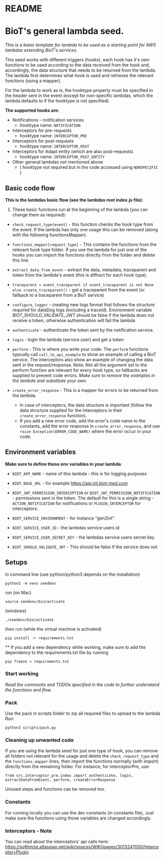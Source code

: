 # README

# BioT's general lambda seed.

_This is a basic template for lambda to be used as a starting point for AWS lambdas extending BioT's services._

This seed works with different triggers (hooks), each hook has it's own functions to be used according to the data received from the hook and, accordingly, the data structure that needs to be returned from the lambda. The lambda first determines what hook is used and retrieves the relevant functions (using a mapper).

For the lambda to work as is, the hooktype property must be specified in the header sent in the event (except for non-specific lambdas, which the lambda defaults to if the hooktype is not specified).

**The supported hooks are:**

- Notifications - notification services
  - hooktype name: `NOTIFICATION`
- Interceptors for pre-requests
  - hooktype name: `INTERCEPTOR_PRE`
- Interceptors for post-requests
  - hooktype name: `INTERCEPTOR_POST`
- Interceptors for Adapt entity (which are also post-requests)
  - hooktype name: `INTERCEPTOR_POST_ENTITY`
- Other general lambdas not mentioned above
  - ( hooktype not required but in the code accessed using `NONSPECIFIC` )

## Basic code flow

**This is the lambdas basic flow (see the lambdas root index.js file):**

1. These basic functions run at the beginning of the lambda (you can change them as required):

- `check_request_type(event)` - this function checks the hook type from the event. If the lambda has only one usage this can be removed (along with the following functionsMapper).

- `functions_mapper[request_type]` - This contains the functions from the relevant hook type folder. If you use the lambda for just one of the hooks you can import the functions directly from the folder and delete this line.

- `extract_data_from_event` - extract the data, metadata, traceparent and token from the lambda's event (this is diffract for each hook type).

- `traceparent = event_traceparent if event_traceparent is not None else create_traceparent()` - get a traceparent from the event (or fallback to a traceparent from a BioT service)

- `configure_logger` - creating new logs format that follows the structure required for dataDog logs (including a traceId). Environment variable BIOT_SHOULD_VALIDATE_JWT should be false if the lambda does not receive a token, otherwise authentication will fail the lambda

- `authenticate` - authenticate the token sent by the notification service.

- `login` - login the lambda (service user) and get a token

- `perform` - This is where you write your code. The `perform` functions typically call `call_to_api_example` to show an example of calling a BioT service. The interceptors also show an example of changing the data sent in the request/response.
  Note: Not all the argument set to the perform function are relevant for every hook type, so fallbacks are supplied to prevent code errors.
  _Make sure to remove the examples in the lambda and substitute your own._

- `create_error_response` - This is a mapper for errors to be returned from the lambda.
  - In case of interceptors, the data structure is important (follow the data structure supplied for the interceptors in their `create_error_response` function).
  - If you add a new error code, add the error's code name to the constants, add the error response in `create_error_response`, and use `raise Exception(ERROR_CODE_NAME)` where the error occur in your code.

## Environment variables

**Make sure to define these env variables in your lambda**:

- `BIOT_APP_NAME` - name of this lambda - this is for logging purposes

- `BIOT_BASE_URL` - for example https://api.int.biot-med.com

- `BIOT_JWT_PERMISSION_INTERCEPTION` or `BIOT_JWT_PERMISSION_NOTIFICATION` - permissions sent in the token.
  The default for this is a single string - `ACTION_NOTIFICATION` for notifications or `PLUGIN_INTERCEPTOR` for interceptors.

- `BIOT_SERVICE_ENVIRONMENT` - for instance "gen2int"

- `BIOT_SERVICE_USER_ID` - the lambdas service users id

- `BIOT_SERVICE_USER_SECRET_KEY` - the lambdas service users secret key

- `BIOT_SHOULD_VALIDATE_JWT` - This should be false if the service does not

## Setups

in command line (use python/python3 depends on the installation)
```
python3 -m venv seedenv
```
run (on Mac)
```
source seedenv/bin/activate
```
(windows)
```
./seedenv/bin/activate
```
then run (while the virtual machine is activated)
```
pip install -r requirements.txt 
```

** If you add a new dependency while working, make sure to add the dependency to the requirements.txt file by running  
```
pip freeze > requirements.txt 
```

### Start working

_Read the comments and TODOs specified in the code to further understand the functions and flow._
### Pack

Use the pack in scripts folder to zip all required files to upload to the lambda
Run: 
```
python3 scripts/pack.py
```

### Cleaning up unwanted code

If you are using the lambda seed for just one type of hook, you can remove all folders not relevant for the usage and delete the `check_request_type` and the `functions_mapper` lines, then import the functions normally (with import) directly from the remaining folder. For instance, for interceptorPre, use:

`from src.interceptor_pre.index import authenticate, login, extractDataFromEvent, perform, createErrorResponse`

Unused steps and functions can be removed too.

### Constants

For running locally you can use the dev constants (in constants file), Just make sure the functions using those variables are changed accordingly.

### Interceptors - Note

You can read about the interceptors' api calls here:
https://softimize.atlassian.net/wiki/spaces/WIKI/pages/3013247000/Interceptor+Plugin
